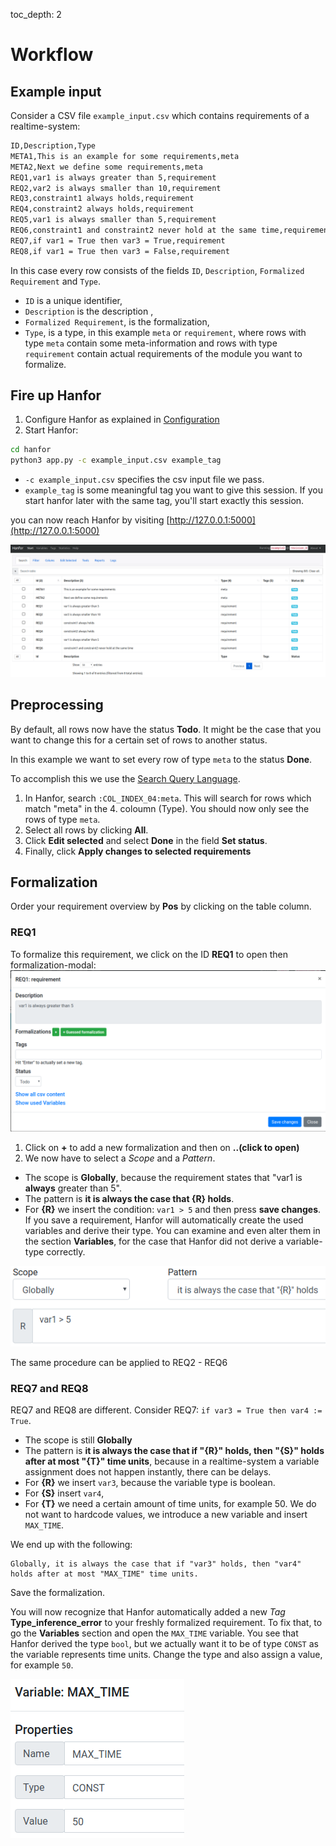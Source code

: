 toc_depth: 2

# Workflow

## Example input
Consider a CSV file `example_input.csv` which contains requirements of a realtime-system:
``` bash
ID,Description,Type
META1,This is an example for some requirements,meta
META2,Next we define some requirements,meta
REQ1,var1 is always greater than 5,requirement
REQ2,var2 is always smaller than 10,requirement
REQ3,constraint1 always holds,requirement
REQ4,constraint2 always holds,requirement
REQ5,var1 is always smaller than 5,requirement
REQ6,constraint1 and constraint2 never hold at the same time,requirement
REQ7,if var1 = True then var3 = True,requirement
REQ8,if var1 = True then var3 = False,requirement
```
In this case every row consists of the fields `ID`, `Description`, `Formalized Requirement` and `Type`.

- `ID` is a unique identifier, 
- `Description` is the description ,
- `Formalized Requirement`, is the formalization,  
- `Type`, is a type, in this example `meta` or `requirement`, where rows with type `meta` contain some meta-information
and rows with type `requirement` contain actual requirements of the module you want to formalize.

## Fire up Hanfor
1. Configure Hanfor as explained in [Configuration](/installation/configuration)
2. Start Hanfor: 
```bash
cd hanfor
python3 app.py -c example_input.csv example_tag
```
- `-c example_input.csv` specifies the csv input file we pass.
- `example_tag` is some meaningful tag you want to give this session.
If you start hanfor later with the same tag, you'll start exactly this session.

you can now reach Hanfor by visiting [http://127.0.0.1:5000](http://127.0.0.1:5000)

![Hanfor_Example](../img/hanfor01.png "This is how Hanfor looks like after you started it")

## Preprocessing
By default, all rows now have the status **Todo**. 
It might be the case that you want to change this for a certain set of rows to another status.

In this example we want to set every row of type `meta` to the status **Done**. 

To accomplish this we use the [Search Query Language](/usage/requirements/#search-in-requirements-table). 

1. In Hanfor, search  `:COL_INDEX_04:meta`. This will search for rows which match "meta" in the 4. coloumn (Type). You should now only see the rows of type `meta`.
2. Select all rows by clicking  **All**.
3. Click **Edit selected** and select **Done** in the field **Set status**.
4. Finally, click **Apply changes to selected requirements**

## Formalization
Order your requirement overview by **Pos** by clicking on the table column.
### REQ1
To formalize this requirement, we click on the ID **REQ1** to open then formalization-modal:
![Hanfor_Example_Formalization_Modal](../img/hanfor02.png "This is how Hanfor looks like after you started it")

1. Click on **+** to add a new formalization and then on **..(click to open)**
2. We now have to select a *Scope* and a *Pattern*.
- The scope is **Globally**, because the requirement states that "var1 is **always** greater than 5".
- The pattern is **it is always the case that {R} holds**.
- For **{R}** we insert the condition: `var1 > 5` and then press **save changes**.
If you save a requirement, Hanfor will automatically create the used variables and derive their type.
You can examine and even alter them in the section **Variables**, for the case that Hanfor did not derive a variable-type correctly.

![Hanfor_Example_Formalization_Modal](../img/hanfor_req1_formalization.png "This is how Hanfor looks like after you started it")

The same procedure can be applied to REQ2 - REQ6

### REQ7 and REQ8
REQ7 and REQ8 are different.
Consider REQ7: `if var3 = True then var4 := True`.
- The scope is still **Globally** 
- The pattern is **it is always the case that if "{R}" holds, then "{S}" holds after at most "{T}" time units**, because in a realtime-system a variable assignment does not happen instantly, there can be delays.
- For **{R}** we insert `var3`, because the variable type is boolean.
- For **{S}** insert `var4`,
- For **{T}** we need a certain amount of time units, for example 50. We do not want to hardcode values, 
we introduce a new variable and insert `MAX_TIME`.

We end up with the following: 
``` 
Globally, it is always the case that if "var3" holds, then "var4" holds after at most "MAX_TIME" time units.
```

Save the formalization. 

You will now recognize that Hanfor automatically added a new *Tag* **Type_inference_error** to your freshly
formalized requirement. To fix that, to go the **Variables** section and open the `MAX_TIME` variable.
You see that Hanfor derived the type `bool`, but we actually want it to be of type `CONST` as the variable represents time units. Change the type and
also assign a value, for example `50`.

![Hanfor_Example_Formalization_Modal](../img/hanfor_var_maxtime.png "This is how Hanfor looks like after you started it")

